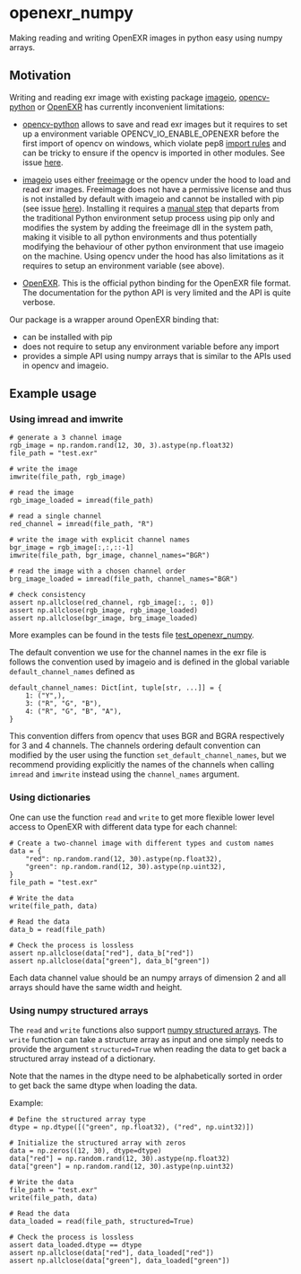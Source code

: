 # openexr_numpy

Making reading and writing OpenEXR images in python easy using numpy arrays.

## Motivation

Writing and reading exr image with existing package [imageio](https://imageio.readthedocs.io/en/stable/), [opencv-python](https://pypi.org/project/opencv-python/) or [OpenEXR](https://pypi.org/project/OpenEXR/) has currently inconvenient limitations:

* [opencv-python](https://pypi.org/project/opencv-python/) allows to save and read exr images but it requires to 
set up a environment variable OPENCV_IO_ENABLE_OPENEXR before the first import of opencv on windows, which violate pep8 [import rules](https://peps.python.org/pep-0008/#imports) and can be tricky to ensure if the opencv is imported in other modules. See issue [here](https://github.com/opencv/opencv/issues/24470).

* [imageio](https://imageio.readthedocs.io/en/stable/) uses either [freeimage](https://freeimage.sourceforge.io/) or the opencv under the hood to load and read exr images. Freeimage does not have a permissive license and thus is not installed by default with imageio and cannot be installed with pip (see issue [here](https://github.com/imageio/imageio/issues/809)). Installing it requires a [manual step](https://imageio.readthedocs.io/en/stable/_autosummary/imageio.plugins.freeimage.html#module-imageio.plugins.freeimage) that departs from the traditional Python environment setup process using pip only and modifies the system by adding the freeimage dll in the system path, making it visible to all python environments and thus potentially modifying the behaviour of other python environment that use imageio on the machine. Using opencv under the hood has also limitations as it requires to setup an environment variable (see above). 

* [OpenEXR](https://pypi.org/project/OpenEXR/). This is the official python binding for the OpenEXR file format. The documentation for the python API is very limited and the API is quite verbose. 

Our package is a wrapper around OpenEXR binding that: 
* can be installed with pip
* does not require to setup any environment variable before any import 
* provides a simple API using numpy arrays that is similar to the APIs used in opencv and imageio. 

## Example usage 

### Using imread and imwrite
```
# generate a 3 channel image
rgb_image = np.random.rand(12, 30, 3).astype(np.float32)
file_path = "test.exr"

# write the image
imwrite(file_path, rgb_image)

# read the image
rgb_image_loaded = imread(file_path)

# read a single channel
red_channel = imread(file_path, "R")

# write the image with explicit channel names
bgr_image = rgb_image[:,:,::-1]
imwrite(file_path, bgr_image, channel_names="BGR")

# read the image with a chosen channel order
brg_image_loaded = imread(file_path, channel_names="BGR")

# check consistency
assert np.allclose(red_channel, rgb_image[:, :, 0])
assert np.allclose(rgb_image, rgb_image_loaded)
assert np.allclose(bgr_image, brg_image_loaded)
```


More examples can be found in the tests file [test_openexr_numpy](tests/test_openexr_numpy.py).

The default convention we use for the channel names in the exr file is follows the convention used by imageio and is defined in the global variable `default_channel_names` defined as
```
default_channel_names: Dict[int, tuple[str, ...]] = {
    1: ("Y",),
    3: ("R", "G", "B"),
    4: ("R", "G", "B", "A"),
}
```
This convention differs from opencv that uses BGR and BGRA respectively for 3 and 4 channels.
The channels ordering default convention can modified by the user using the function `set_default_channel_names`, but we recommend providing explicitly the names of the channels when calling `imread` and `imwrite` instead using the `channel_names` argument.

### Using dictionaries

One can use the function `read` and `write` to get more flexible lower level access to OpenEXR with different data type for each channel: 
```
# Create a two-channel image with different types and custom names
data = {
    "red": np.random.rand(12, 30).astype(np.float32),
    "green": np.random.rand(12, 30).astype(np.uint32),
}
file_path = "test.exr"

# Write the data
write(file_path, data)

# Read the data
data_b = read(file_path)

# Check the process is lossless
assert np.allclose(data["red"], data_b["red"])
assert np.allclose(data["green"], data_b["green"])
```
Each data channel value should be an numpy arrays of dimension 2 and all arrays should have the same width and height.


### Using numpy structured arrays

The `read` and `write` functions also support [numpy structured arrays](https://numpy.org/doc/stable/user/basics.rec.html). The 
`write` function can take a structure array as input and one simply needs to provide the argument  `structured=True` when reading the data to get back a structured array instead of a dictionary.

Note that the names in the dtype need to be alphabetically sorted in order to get back the same dtype when loading the data.

Example:
```
# Define the structured array type
dtype = np.dtype([("green", np.float32), ("red", np.uint32)])

# Initialize the structured array with zeros
data = np.zeros((12, 30), dtype=dtype)
data["red"] = np.random.rand(12, 30).astype(np.float32)
data["green"] = np.random.rand(12, 30).astype(np.uint32)

# Write the data
file_path = "test.exr"
write(file_path, data)

# Read the data
data_loaded = read(file_path, structured=True)

# Check the process is lossless
assert data_loaded.dtype == dtype
assert np.allclose(data["red"], data_loaded["red"])
assert np.allclose(data["green"], data_loaded["green"])
 ```



